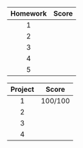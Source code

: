 | Homework | Score   |
| :---: | :---: |
| 1  |    |
| 2  |    |
| 3  |    |
| 4  |    |
| 5  |    |

| Project   | Score   |
| :---: | :---: |
| 1  |100/100|
| 2  |    |
| 3  |    |
| 4  |    |
